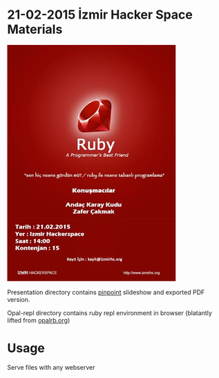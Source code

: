 # 21-02-2015 İzmir Hacker Space Materials

![poster](poster.jpg "Poster")

Presentation directory contains [pinpoint](https://wiki.gnome.org/Apps/Pinpoint) slideshow and exported PDF version.

Opal-repl directory contains ruby repl environment in browser (blatantly lifted from [opalrb.org](http://opalrb.org/))

# Usage

Serve files with any webserver
